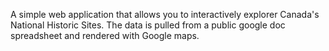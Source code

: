 A simple web application that allows you to interactively explorer Canada's National Historic Sites. The data is pulled from a public google doc spreadsheet and rendered with Google maps. 
